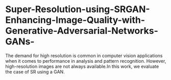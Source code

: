 # Super-Resolution-using-SRGAN-Enhancing-Image-Quality-with-Generative-Adversarial-Networks-GANs-
The demand for high resolution is common in computer vision applications when it comes to performance in analysis and pattern recognition. However, high-resolution images are not always available.In this work, we evaluate the case of SR using a GAN.
